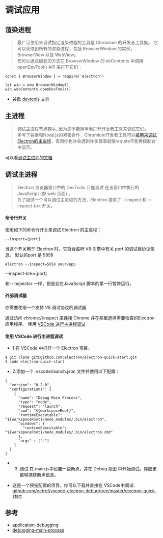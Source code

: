 # 调试应用


## 渲染进程


>最广泛使用来调试指定渲染进程的工具是 Chromium 的开发者工具集。 
它可以获取到所有的渲染进程，包括 BrowserWindow 的实例，BrowserView 以及 WebView。   
您可以通过编程的方式在 BrowserWindow 的 ebContents 中调用 openDevTool() API 来打开它们：

```
const { BrowserWindow } = require('electron')

let win = new BrowserWindow()
win.webContents.openDevTools()
````

- [谷歌 devtools 文档](https://developer.chrome.com/devtools)


## 主进程

>调试主进程有点棘手, 因为您不能简单地打开开发者工具来调试它们。   
多亏了谷歌和Node.js的紧密合作，Chromium开发者工具可以[被用来调试Electron的主进程](https://nodejs.org/en/docs/inspector/)，否则你也许会遇到许多怪事就像require不能再控制台中显示。

可以看[调试主进程的文档](https://electronjs.org/docs/tutorial/debugging-main-process)




## 调试主进程

>Electron 浏览器窗口中的 DevTools 只能调试 在该窗口中执行的 JavaScript (即 web 页面) 。  
为了提供一个可以调试主进程的方法，Electron 提供了 --inspect 和 --inspect-brk 开关。

#### 命令行开关
使用如下的命令行开关来调试 Electron 的主进程：
```
--inspect=[port]
```

当这个开关用于 Electron 时，它将会监听 V8 引擎中有关 port 的调试器协议信息。 默认的port 是 5858

```
electron --inspect=5858 your/app
```

--inspect-brk=[port]

和--inspector 一样，但是会在JavaScript 脚本的第一行暂停运行。

#### 外部调试器

你需要使用一个支持 V8 调试协议的调试器

通过访问 chrome://inspect 来连接 Chrome 并在那里选择需要检查的Electron 应用程序。
使用 [VSCode 进行主进程调试](https://electronjs.org/docs/tutorial/debugging-main-process-vscode)


#### 使用 VSCode 进行主进程调试

- 1.在 VSCode 中打开一个 Electron 项目。
```
$ git clone git@github.com:electron/electron-quick-start.git
$ code electron-quick-start
```

- 2.添加一个 .vscode/launch.json 文件并使用以下配置：
```
{
  "version": "0.2.0",
  "configurations": [
    {
      "name": "Debug Main Process",
      "type": "node",
      "request": "launch",
      "cwd": "${workspaceRoot}",
      "runtimeExecutable": "${workspaceRoot}/node_modules/.bin/electron",
      "windows": {
        "runtimeExecutable": "${workspaceRoot}/node_modules/.bin/electron.cmd"
      },
      "args" : ["."]
    }
  ]
}
```

- 3. 调试
在 main.js中设置一些断点，并在 Debug 视图 中开始调试。你应该能够捕获断点信息。

- 这是一个预先配置的项目，你可以下载并直接在 VSCode中调试: [github.com/octref/vscode-electron-debug/tree/master/electron-quick-start](https://github.com/octref/vscode-electron-debug/tree/master/electron-quick-start)


## 参考
- [application-debugging](https://electronjs.org/docs/tutorial/application-debugging)
- [debugging-main-process](https://electronjs.org/docs/tutorial/debugging-main-process)
